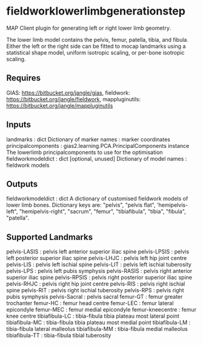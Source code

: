 fieldworklowerlimbgenerationstep
================================
MAP Client plugin for generating left or right lower limb geometry.

The lower limb model contains the pelvis, femur, patella, tibia, and fibula.
Either the left or the right side can be fitted to mocap landmarks using
a statistical shape model, uniform isotropic scaling, or per-bone isotropic 
scaling.

Requires
--------
GIAS: https://bitbucket.org/jangle/gias,
fieldwork: https://bitbucket.org/jangle/fieldwork,
mappluginutils: https://bitbucket.org/jangle/mappluginutils

Inputs
------
landmarks : dict
    Dictionary of marker names : marker coordinates
principalcomponents : gias2.learning.PCA.PrincipalComponents instance
    The lowerlimb principalcomponents to use for the optimisation
fieldworkmodeldict : dict [optional, unused]
    Dictionary of model names : fieldwork models

Outputs
-------
fieldworkmodeldict : dict
    A dictionary of customised fieldwork models of lower limb bones.
    Dictionary keys are: "pelvis", "pelvis flat", 'hemipelvis-left",
    "hemipelvis-right", "sacrum", "femur", "tibiafibula", "tibia",
    "fibula", "patella".

Supported Landmarks
-------------------
pelvis-LASIS : pelvis left anterior superior iliac spine
pelvis-LPSIS : pelvis left posterior superior iliac spine
pelvis-LHJC : pelvis left hip joint centre
pelvis-LIS : pelvis left ischial spine 
pelvis-LIT : pelvis left ischial tuberosity
pelvis-LPS : pelvis left pubis symphysis
pelvis-RASIS : pelvis right anterior superior iliac spine
pelvis-RPSIS : pelvis right posterior superior iliac spine
pelvis-RHJC : pelvis right hip joint centre
pelvis-RIS : pelvis right ischial spine 
pelvis-RIT : pelvis right ischial tuberosity
pelvis-RPS : pelvis right pubis symphysis
pelvis-Sacral : pelvis sacral
femur-GT : femur greater trochanter
femur-HC : femur head centre
femur-LEC : femur lateral epicondyle
femur-MEC : femur medial epicondyle
femur-kneecentre : femur knee centre
tibiafibula-LC : tibia-fibula tibia plateau most lateral point
tibiafibula-MC : tibia-fibula tibia plateau most medial point
tibiafibula-LM : tibia-fibula lateral malleolus
tibiafibula-MM : tibia-fibula medial malleolus
tibiafibula-TT : tibia-fibula tibial tuberosity